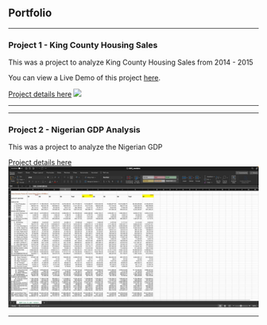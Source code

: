 ## Portfolio

---

### Project 1 - King County Housing Sales

This was a project to analyze King County Housing Sales from 2014 - 2015 

You can view a Live Demo of this project [here](https://public.tableau.com/app/profile/temiloluwa.adejuwon/viz/KingCountyHousingSales_17046167950620/KingCountyHouseSales).


[Project details here](/project1.md)
<img src="images/1.png?raw=true"/>


---

 
---

### Project 2 - Nigerian GDP Analysis

This was a project to analyze the Nigerian GDP

[Project details here](/project2.md)
<img src="images/excel1.png?raw=true"/>


---





